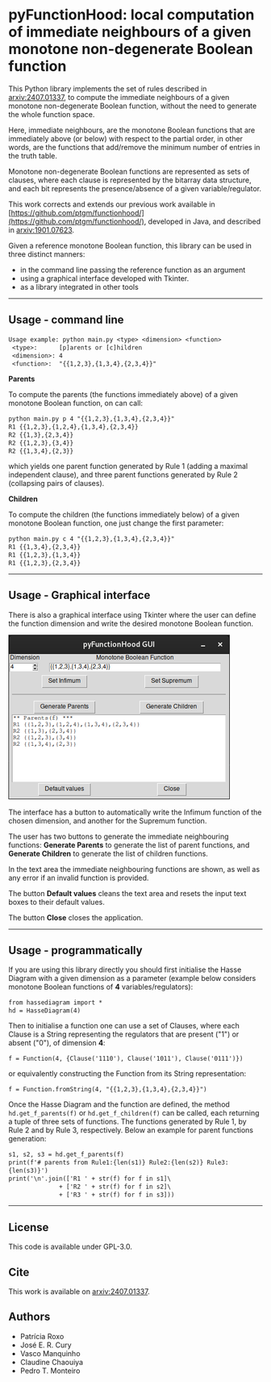 pyFunctionHood: local computation of immediate neighbours of a given monotone non-degenerate Boolean function
=================================================================================

This Python library implements the set of rules described in [arxiv:2407.01337](https://arxiv.org/abs/2407.01337), to compute the immediate neighbours of a given monotone non-degenerate Boolean function, without the need to generate the whole function space.

Here, immediate neighbours, are the monotone Boolean functions that are immediately above (or below) with respect to the partial order, in other words, are the functions that add/remove the minimum number of entries in the truth table.

Monotone non-degenerate Boolean functions are represented as sets of clauses, where each clause is represented by the bitarray data structure, and each bit represents the presence/absence of a given variable/regulator. 

This work corrects and extends our previous work available in [https://github.com/ptgm/functionhood/](https://github.com/ptgm/functionhood/), developed in Java, and described in [arxiv:1901.07623](https://arxiv.org/abs/1901.07623).

Given a reference monotone Boolean function, this library can be used in three distinct manners:
- in the command line passing the reference function as an argument
- using a graphical interface developed with Tkinter.
- as a library integrated in other tools

---

Usage - command line 
--------------------
```
Usage example: python main.py <type> <dimension> <function>
 <type>:      [p]arents or [c]hildren
 <dimension>: 4
 <function>:  "{{1,2,3},{1,3,4},{2,3,4}}"
```

**Parents**

To compute the parents (the functions immediately above) of a given monotone Boolean function, on can call:
```
python main.py p 4 "{{1,2,3},{1,3,4},{2,3,4}}"
R1 {{1,2,3},{1,2,4},{1,3,4},{2,3,4}}
R2 {{1,3},{2,3,4}}
R2 {{1,2,3},{3,4}}
R2 {{1,3,4},{2,3}}
```
which yields one parent function generated by Rule 1 (adding a maximal independent clause), and three parent functions generated by Rule 2 (collapsing pairs of clauses).

**Children**

To compute the children (the functions immediately below) of a given monotone Boolean function, one just change the first parameter:
```
python main.py c 4 "{{1,2,3},{1,3,4},{2,3,4}}"
R1 {{1,3,4},{2,3,4}}
R1 {{1,2,3},{1,3,4}}
R1 {{1,2,3},{2,3,4}}
```

---

Usage - Graphical interface
---------------------------

There is also a graphical interface using Tkinter where the user can define the function dimension and write the desired monotone Boolean function.

![Screenshot of main window](img/pyfunctionhood.png)

The interface has a button to automatically write the Infimum function of the chosen dimension, and another for the Supremum function.

The user has two buttons to generate the immediate neighbouring functions: **Generate Parents** to generate the list of parent functions, and **Generate Children** to generate the list of children functions.

In the text area the immediate neighbouring functions are shown, as well as any error if an invalid function is provided.

The button **Default values** cleans the text area and resets the input text boxes to their default values.

The button **Close** closes the application.

---

Usage - programmatically
------------------------

If you are using this library directly you should first initialise the Hasse Diagram with a given dimension as a parameter (example below considers monotone Boolean functions of **4** variables/regulators):
```
from hassediagram import *
hd = HasseDiagram(4)
```

Then to initialise a function one can use a set of Clauses, where each Clause is a String representing the regulators that are present ("1") or absent ("0"), of dimension **4**:
```
f = Function(4, {Clause('1110'), Clause('1011'), Clause('0111')})
```
or equivalently constructing the Function from its String representation:
```
f = Function.fromString(4, "{{1,2,3},{1,3,4},{2,3,4}}")
```

Once the Hasse Diagram and the function are defined, the method `hd.get_f_parents(f)` or `hd.get_f_children(f)` can be called, each returning a tuple of three sets of functions.
The functions generated by Rule 1, by Rule 2 and by Rule 3, respectively.
Below an example for parent functions generation:
```
s1, s2, s3 = hd.get_f_parents(f)
print(f'# parents from Rule1:{len(s1)} Rule2:{len(s2)} Rule3:{len(s3)}')
print('\n'.join(['R1 ' + str(f) for f in s1]\
              + ['R2 ' + str(f) for f in s2]\
              + ['R3 ' + str(f) for f in s3]))
```

---

License
-------

This code is available under GPL-3.0.

Cite
----

This work is available on [arxiv:2407.01337](https://arxiv.org/abs/2407.01337).

Authors
-------

- Patrícia Roxo
- José E. R. Cury
- Vasco Manquinho
- Claudine Chaouiya
- Pedro T. Monteiro
